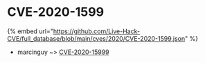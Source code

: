 # CVE-2020-1599
{% embed url="https://github.com/Live-Hack-CVE/full_database/blob/main/cves/2020/CVE-2020-1599.json" %}

* marcinguy ~> [CVE-2020-15999](https://www.alice-snow.ru/2020/database/cve-2020-1599/cve-2020-15999-marcinguy)